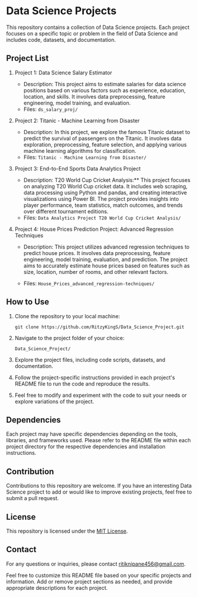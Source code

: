 # Data Science Projects

This repository contains a collection of Data Science projects. Each project focuses on a specific topic or problem in the field of Data Science and includes code, datasets, and documentation.

## Project List

1. Project 1: Data Science Salary Estimator
   - Description: This project aims to estimate salaries for data science positions based on various factors such as experience, education, location, and skills. It involves data preprocessing, feature engineering, model training, and evaluation.
   - Files: `ds_salary_proj/`

2. Project 2: Titanic - Machine Learning from Disaster
   - Description: In this project, we explore the famous Titanic dataset to predict the survival of passengers on the Titanic. It involves data exploration, preprocessing, feature selection, and applying various machine learning algorithms for classification.
   - Files: `Titanic - Machine Learning from Disaster/`

3. Project 3: End-to-End Sports Data Analytics Project
   - Description: T20 World Cup Cricket Analysis:** This project focuses on analyzing T20 World Cup cricket data. It includes web scraping, data processing using Python and pandas, and creating interactive visualizations using Power BI. The project provides insights into player performance, team statistics, match outcomes, and trends over different tournament editions.
   - Files: `Data Analytics Project T20 World Cup Cricket Analysis/`

4. Project 4: House Prices Prediction Project: Advanced Regression Techniques
   - Description: This project utilizes advanced regression techniques to predict house prices. It involves data preprocessing, feature engineering, model training, evaluation, and prediction. The project aims to accurately estimate house prices based on features such as size, location, number of rooms, and other relevant factors.

   - Files: `House_Prices_advanced_regression-techniques/`

## How to Use

1. Clone the repository to your local machine:
   ```
   git clone https://github.com/RitzyKingS/Data_Science_Project.git
   ```

2. Navigate to the project folder of your choice:
   ```
   Data_Science_Project/
   ```

3. Explore the project files, including code scripts, datasets, and documentation.

4. Follow the project-specific instructions provided in each project's README file to run the code and reproduce the results.

5. Feel free to modify and experiment with the code to suit your needs or explore variations of the project.

## Dependencies

Each project may have specific dependencies depending on the tools, libraries, and frameworks used. Please refer to the README file within each project directory for the respective dependencies and installation instructions.


## Contribution

Contributions to this repository are welcome. If you have an interesting Data Science project to add or would like to improve existing projects, feel free to submit a pull request.

## License

This repository is licensed under the [MIT License](LICENSE).

## Contact

For any questions or inquiries, please contact [ritiknipane456@gmail.com](ritiknipane456@gmail.com).

Feel free to customize this README file based on your specific projects and information. Add or remove project sections as needed, and provide appropriate descriptions for each project.
